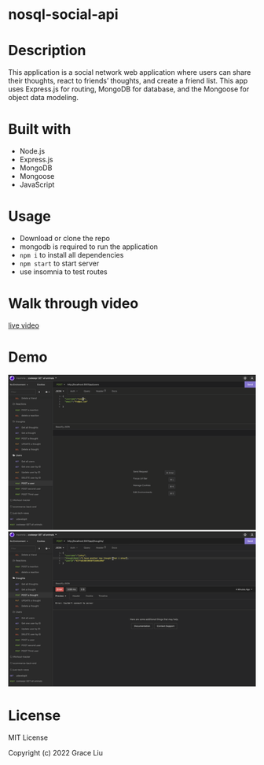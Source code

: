 # nosql-social-api

# Description
This application is a social network web application where users can share their thoughts, react to friends’ thoughts, and create a friend list. This app uses Express.js for routing, MongoDB for database, and the Mongoose for object data modeling.

# Built with
* Node.js
* Express.js
* MongoDB
* Mongoose
* JavaScript

# Usage
* Download or clone the repo
* mongodb is required to run the application
* ```npm i``` to install all dependencies
* ```npm start``` to start server
* use insomnia to test routes

# Walk through video
[live video](https://watch.screencastify.com/v/iSTkZMRIGpaE3NRCphFz)
# Demo
![User_route](assets/social_network_api_user.gif)
![thought_route](assets/social_network_api_thought.gif)

# License
MIT License

Copyright (c) 2022 Grace Liu




